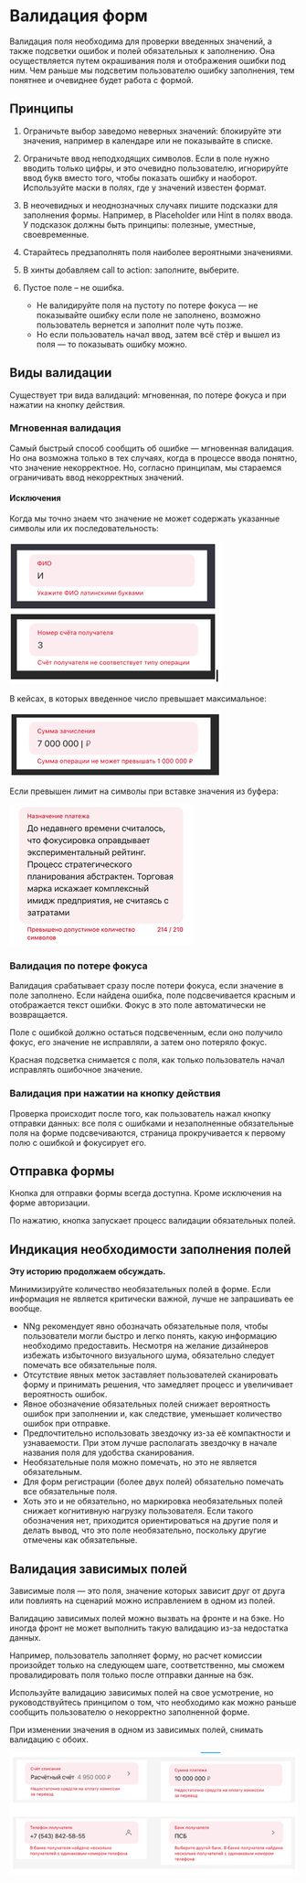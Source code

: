 # Валидация форм

Валидация поля необходима для проверки введенных значений, а также подсветки ошибок и полей обязательных к заполнению. Она осуществляется путем окрашивания поля и отображения ошибки под ним. Чем раньше мы подсветим пользователю ошибку заполнения, тем понятнее и очевиднее будет работа с формой.

## Принципы

1. Ограничьте выбор заведомо неверных значений: блокируйте эти значения, например в календаре или не показывайте в списке.

2. Ограничьте ввод неподходящих символов. Если в поле нужно вводить только цифры, и это очевидно пользователю, игнорируйте ввод букв вместо того, чтобы показать ошибку и наоборот. Используйте маски в полях, где у значений известен формат.

3. В неочевидных и неоднозначных случаях пишите подсказки для заполнения формы. Например, в Placeholder или Hint в полях ввода. У подсказок должны быть принципы: полезные, уместные, своевременные.

4. Старайтесь предзаполнять поля наиболее вероятными значениями.

5. В хинты добавляем call to action: заполните, выберите.

6. Пустое поле – не ошибка.

   - Не валидируйте поля на пустоту по потере фокуса — не показывайте ошибку если поле не заполнено, возможно пользователь вернется и заполнит поле чуть позже.
   - Но если пользователь начал ввод, затем всё стёр и вышел из поля — то показывать ошибку можно.

## Виды валидации

Существует три вида валидаций: мгновенная, по потере фокуса и при нажатии на кнопку действия.

### Мгновенная валидация

Самый быстрый способ сообщить об ошибке — мгновенная валидация. Но она возможна только в тех случаях, когда в процессе ввода понятно, что значение некорректное. Но, согласно принципам, мы стараемся ограничивать ввод некорректных значений.

#### Исключения

Когда мы точно знаем что значение не может содержать указанные символы или их последовательность:

![123](./1.png)

В кейсах, в которых введенное число превышает максимальное:

![12234](./2.png)

Если превышен лимит на символы при вставке значения из буфера:

![123245](./3.png)

### Валидация по потере фокуса

Валидация срабатывает сразу после потери фокуса, если значение в поле заполнено. Если найдена ошибка, поле подсвечивается красным и отображается текст ошибки. Фокус в это поле автоматически не возвращается.

Поле с ошибкой должно остаться подсвеченным, если оно получило фокус, его значение не исправляли, а затем оно потеряло фокус.

Красная подсветка снимается с поля, как только пользователь начал исправлять ошибочное значение.

### Валидация при нажатии на кнопку действия

Проверка происходит после того, как пользователь нажал кнопку отправки данных: все поля с ошибками и незаполненные обязательные поля на форме подсвечиваются, страница прокручивается к первому полю с ошибкой и фокусирует его.

## Отправка формы

Кнопка для отправки формы всегда доступна. Кроме исключения на форме авторизации.

По нажатию, кнопка запускает процесс валидации обязательных полей.

## Индикация необходимости заполнения полей

**Эту историю продолжаем обсуждать.**

Минимизируйте количество необязательных полей в форме. Если информация не является критически важной, лучше не запрашивать ее вообще.

- NNg рекомендует явно обозначать обязательные поля, чтобы пользователи могли быстро и легко понять, какую информацию необходимо предоставить. Несмотря на желание дизайнеров избежать избыточного визуального шума, обязательно следует помечать все обязательные поля.
- Отсутствие явных меток заставляет пользователей сканировать форму и принимать решения, что замедляет процесс и увеличивает вероятность ошибок.
- Явное обозначение обязательных полей снижает вероятность ошибок при заполнении и, как следствие, уменьшает количество ошибок при отправке.
- Предпочтительно использовать звездочку из-за её компактности и узнаваемости. При этом лучше располагать звездочку в начале названия поля для удобства сканирования.
- Необязательные поля можно помечать, но это не является обязательным.
- Для форм регистрации (более двух полей) обязательно помечать все обязательные поля.
- Хоть это и не обязательно, но маркировка необязательных полей снижает когнитивную нагрузку пользователя. Если такого обозначения нет, приходится ориентироваться на другие поля и делать вывод, что это поле необязательно, поскольку другие отмечены как обязательные.

## Валидация зависимых полей

Зависимые поля — это поля, значение которых зависит друг от друга или повлиять на сценарий можно исправлением в одном из полей.

Валидацию зависимых полей можно вызвать на фронте и на бэке. Но иногда фронт не может выполнить такую валидацию из-за недостатка данных.

Например, пользователь заполняет форму, но расчет комиссии произойдет только на следующем шаге, соответственно, мы сможем провалидировать поля только после отправки данные на бэк.

Используйте валидацию зависимых полей на свое усмотрение, но руководствуйтесь принципом о том, что необходимо как можно раньше сообщить пользователю о некорректно заполненной форме.

При изменении значения в одном из зависимых полей, снимать валидацию с обоих.

![Валидация зависимых полей](./4.png)
